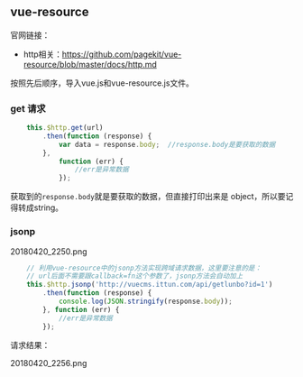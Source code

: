 

## vue-resource

官网链接：

- http相关：<https://github.com/pagekit/vue-resource/blob/master/docs/http.md>

按照先后顺序，导入vue.js和vue-resource.js文件。

### get 请求

```javascript
    this.$http.get(url)
        .then(function (response) {
            var data = response.body;  //response.body是要获取的数据
        },
            function (err) {
                //err是异常数据
            });
```


获取到的`response.body`就是要获取的数据，但直接打印出来是 object，所以要记得转成string。



### jsonp

20180420_2250.png

```javascript
    // 利用vue-resource中的jsonp方法实现跨域请求数据，这里要注意的是：
    // url后面不需要跟callback=fn这个参数了，jsonp方法会自动加上
    this.$http.jsonp('http://vuecms.ittun.com/api/getlunbo?id=1')
        .then(function (response) {
            console.log(JSON.stringify(response.body));
        }, function (err) {
            //err是异常数据
        });
```

请求结果：

20180420_2256.png


